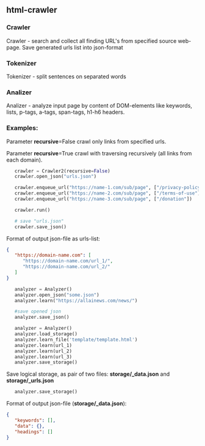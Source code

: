 ## html-crawler

### Crawler
Crawler - search and collect all finding URL's from specified source web-page. Save generated urls list into json-format

### Tokenizer
Tokenizer - split sentences on separated words

### Analizer
Analizer - analyze input page by content of DOM-elements like keywords, lists, p-tags, a-tags, span-tags, h1-h6 headers.

### Examples:
Parameter **recursive**=False crawl only links from specified urls.

Parameter **recursive**=True crawl with traversing recursively (all links from each domain).

```python
   crawler = Crawler2(recursive=False)
   crawler.open_json("urls.json")

   crawler.enqueue_url("https://name-1.com/sub/page", ["/privacy-policy"])
   crawler.enqueue_url("https://name-2.com/sub/page", ["/terms-of-use"])
   crawler.enqueue_url("https://name-3.com/sub/page", ["/donation"])

   crawler.run()

   # save "urls.json"
   crawler.save_json()
```
Format of output json-file as urls-list:
```json
{
   "https://domain-name.com": [
      "https://domain-name.com/url_1/",
      "https://domain-name.com/url_2/"
   ]
}
```

```python
   analyzer = Analyzer()
   analyzer.open_json("some.json")
   analyzer.learn("https://allainews.com/news/")

   #save opened json
   analyzer.save_json()
```

```python
   analyzer = Analyzer()
   analyzer.load_storage()
   analyzer.learn_file('template/template.html')
   analyzer.learn(url_1)
   analyzer.learn(url_2)
   analyzer.learn(url_3)
   analyzer.save_storage()
```
Save logical storage, as pair of two files: **storage/_data.json** and **storage/_urls.json**
```python
   analyzer.save_storage()
```
Format of output json-file (**storage/_data.json**):
```json
{
   "keywords": [],
   "data": {},
   "headings": []
}
```
